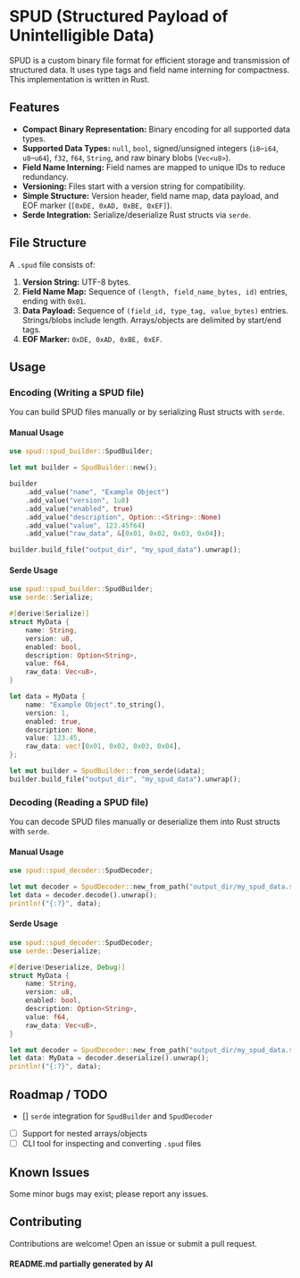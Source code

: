 # SPUD (Structured Payload of Unintelligible Data)

SPUD is a custom binary file format for efficient storage and transmission of structured data. It uses type tags and field name interning for compactness. This implementation is written in Rust.

## Features

- **Compact Binary Representation:** Binary encoding for all supported data types.
- **Supported Data Types:** `null`, `bool`, signed/unsigned integers (`i8`–`i64`, `u8`–`u64`), `f32`, `f64`, `String`, and raw binary blobs (`Vec<u8>`).
- **Field Name Interning:** Field names are mapped to unique IDs to reduce redundancy.
- **Versioning:** Files start with a version string for compatibility.
- **Simple Structure:** Version header, field name map, data payload, and EOF marker (`[0xDE, 0xAD, 0xBE, 0xEF]`).
- **Serde Integration:** Serialize/deserialize Rust structs via `serde`.

## File Structure

A `.spud` file consists of:

1. **Version String:** UTF-8 bytes.
2. **Field Name Map:** Sequence of `(length, field_name_bytes, id)` entries, ending with `0x01`.
3. **Data Payload:** Sequence of `(field_id, type_tag, value_bytes)` entries. Strings/blobs include length. Arrays/objects are delimited by start/end tags.
4. **EOF Marker:** `0xDE, 0xAD, 0xBE, 0xEF`.

## Usage

### Encoding (Writing a SPUD file)

You can build SPUD files manually or by serializing Rust structs with `serde`.

#### Manual Usage

```rust
use spud::spud_builder::SpudBuilder;

let mut builder = SpudBuilder::new();

builder
    .add_value("name", "Example Object")
    .add_value("version", 1u8)
    .add_value("enabled", true)
    .add_value("description", Option::<String>::None)
    .add_value("value", 123.45f64)
    .add_value("raw_data", &[0x01, 0x02, 0x03, 0x04]);

builder.build_file("output_dir", "my_spud_data").unwrap();
```

#### Serde Usage

```rust
use spud::spud_builder::SpudBuilder;
use serde::Serialize;

#[derive(Serialize)]
struct MyData {
    name: String,
    version: u8,
    enabled: bool,
    description: Option<String>,
    value: f64,
    raw_data: Vec<u8>,
}

let data = MyData {
    name: "Example Object".to_string(),
    version: 1,
    enabled: true,
    description: None,
    value: 123.45,
    raw_data: vec![0x01, 0x02, 0x03, 0x04],
};

let mut builder = SpudBuilder::from_serde(&data);
builder.build_file("output_dir", "my_spud_data").unwrap();
```

### Decoding (Reading a SPUD file)

You can decode SPUD files manually or deserialize them into Rust structs with `serde`.

#### Manual Usage

```rust
use spud::spud_decoder::SpudDecoder;

let mut decoder = SpudDecoder::new_from_path("output_dir/my_spud_data.spud").unwrap();
let data = decoder.decode().unwrap();
println!("{:?}", data);
```

#### Serde Usage

```rust
use spud::spud_decoder::SpudDecoder;
use serde::Deserialize;

#[derive(Deserialize, Debug)]
struct MyData {
    name: String,
    version: u8,
    enabled: bool,
    description: Option<String>,
    value: f64,
    raw_data: Vec<u8>,
}

let mut decoder = SpudDecoder::new_from_path("output_dir/my_spud_data.spud").unwrap();
let data: MyData = decoder.deserialize().unwrap();
println!("{:?}", data);
```

## Roadmap / TODO

- [] `serde` integration for `SpudBuilder` and `SpudDecoder`
- [ ] Support for nested arrays/objects
- [ ] CLI tool for inspecting and converting `.spud` files

## Known Issues

Some minor bugs may exist; please report any issues.

## Contributing

Contributions are welcome! Open an issue or submit a pull request.

#### README.md partially generated by AI
